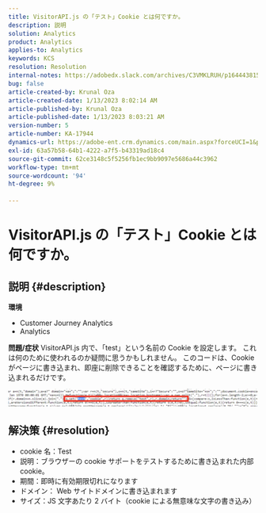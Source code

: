 ```yaml
---
title: VisitorAPI.js の「テスト」Cookie とは何ですか。
description: 説明
solution: Analytics
product: Analytics
applies-to: Analytics
keywords: KCS
resolution: Resolution
internal-notes: https://adobedx.slack.com/archives/C3VMKLRUH/p1644438152582239
bug: false
article-created-by: Krunal Oza
article-created-date: 1/13/2023 8:02:14 AM
article-published-by: Krunal Oza
article-published-date: 1/13/2023 8:03:21 AM
version-number: 5
article-number: KA-17944
dynamics-url: https://adobe-ent.crm.dynamics.com/main.aspx?forceUCI=1&pagetype=entityrecord&etn=knowledgearticle&id=0b407392-1893-ed11-aad1-6045bd006793
exl-id: 63a57b58-64b1-4222-a7f5-b43319ad18c4
source-git-commit: 62ce3148c5f5256fb1ec9bb9097e5686a44c3962
workflow-type: tm+mt
source-wordcount: '94'
ht-degree: 9%

---
```


# VisitorAPI.js の「テスト」Cookie とは何ですか。

## 説明 {#description}

<b>環境</b>
- Customer Journey Analytics
- Analytics



<b>問題/症状</b>
VisitorAPI.js 内で、「test」という名前の Cookie を設定します。 これは何のために使われるのか疑問に思うかもしれません。 このコードは、Cookie がページに書き込まれ、即座に削除できることを確認するために、ページに書き込まれるだけです。

![](assets/___0c407392-1893-ed11-aad1-6045bd006793___.png)


## 解決策 {#resolution}


- cookie 名：Test
- 説明：ブラウザーの cookie サポートをテストするために書き込まれた内部 cookie。
- 期間：即時に有効期限切れになります
- ドメイン： Web サイトドメインに書き込まれます
- サイズ：JS 文字あたり 2 バイト（cookie による無意味な文字の書き込み）
